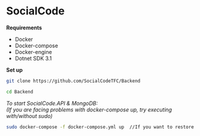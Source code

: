 # SocialCode

**Requirements**

* Docker
* Docker-compose
* Docker-engine
* Dotnet SDK 3.1

**Set up**  
```bash
git clone https://github.com/SocialCodeTFC/Backend
````

```bash
cd Backend
````
_To start SocialCode.API & MongoDB:_  
_(If you are facing problems with docker-compose up, try executing with/without sudo)_

```bash
sudo docker-compose -f docker-compose.yml up  //If you want to restore with any local change in the project, run with --build --remove-orphans 
````  
